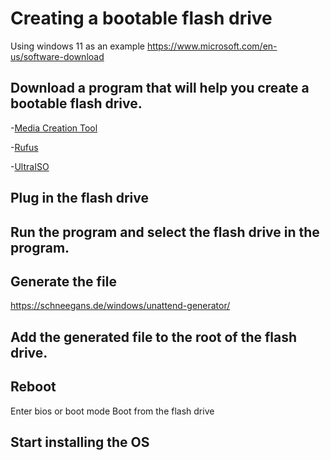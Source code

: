# Creating a bootable flash drive
Using windows 11 as an example
https://www.microsoft.com/en-us/software-download

## Download a program that will help you create a bootable flash drive.
-[Media Creation Tool](https://www.microsoft.com/en-us/software-download/windows11)

-[Rufus](https://rufus.ie/)

-[UltraISO](https://www.ultraiso.com/)

## Plug in the flash drive


## Run the program and select the flash drive in the program.


## Generate the file
https://schneegans.de/windows/unattend-generator/


## Add the generated file to the root of the flash drive.


## Reboot
Enter bios or boot mode
Boot from the flash drive

## Start installing the OS
